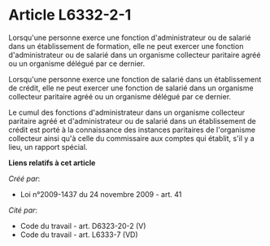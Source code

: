 # Article L6332-2-1

Lorsqu'une personne exerce une fonction d'administrateur ou de salarié dans un établissement de formation, elle ne peut
exercer une fonction d'administrateur ou de salarié dans un organisme collecteur paritaire agréé ou un organisme délégué par
ce dernier.

Lorsqu'une personne exerce une fonction de salarié dans un établissement de crédit, elle ne peut exercer une fonction de
salarié dans un organisme collecteur paritaire agréé ou un organisme délégué par ce dernier.

Le cumul des fonctions d'administrateur dans un organisme collecteur paritaire agréé et d'administrateur ou de salarié dans
un établissement de crédit est porté à la connaissance des instances paritaires de l'organisme collecteur ainsi qu'à celle du
commissaire aux comptes qui établit, s'il y a lieu, un rapport spécial.

**Liens relatifs à cet article**

_Créé par_:

  - Loi n°2009-1437 du 24 novembre 2009 - art. 41

_Cité par_:

  - Code du travail - art. D6323-20-2 (V)
  - Code du travail - art. L6333-7 (VD)
